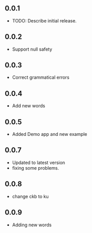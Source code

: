 ## 0.0.1

* TODO: Describe initial release.

## 0.0.2
* Support null safety

## 0.0.3
* Correct grammatical errors

## 0.0.4
* Add new words

## 0.0.5
* Added Demo app and new example

## 0.0.7
* Updated to latest version 
* fixing some problems.

## 0.0.8
* change ckb to ku

## 0.0.9
* Adding new words